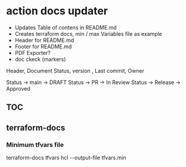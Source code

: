 # action docs updater

-   Updates Table of contens in README.md
-   Creates terraform docs, min / max Variables file as example
-   Header for README.md
-   Footer for README.md
-   PDF Exporter?
-   doc ckeck (markers)

Header, Document Status, version , Last commit, Owner

Status -> main -> DRAFT
Status -> PR -> In Review
Status -> Release -> Approved

## TOC

## terraform-docs

### Minimum tfvars file
terraform-docs tfvars hcl --output-file tfvars.min





